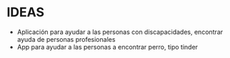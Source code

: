 # IDEAS

* Aplicación para ayudar a las personas con discapacidades, encontrar ayuda de personas profesionales
* App para ayudar a las personas a encontrar perro, tipo tinder
